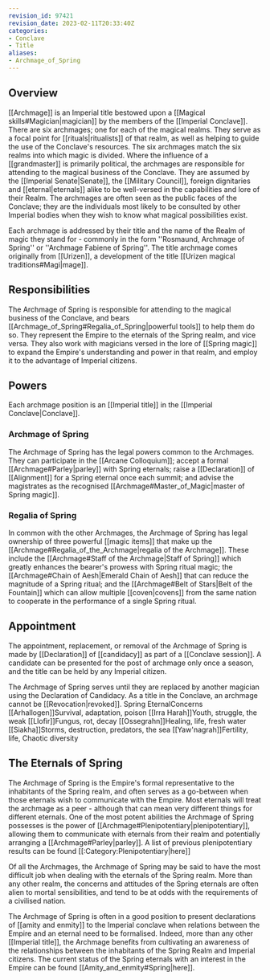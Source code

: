 ```yaml
---
revision_id: 97421
revision_date: 2023-02-11T20:33:40Z
categories:
- Conclave
- Title
aliases:
- Archmage_of_Spring
---
```



## Overview
[[Archmage]] is an Imperial title bestowed upon a [[Magical skills#Magician|magician]] by the members of the [[Imperial Conclave]]. There are six archmages; one for each of the magical realms. They serve as a focal point for [[rituals|ritualists]] of that realm, as well as helping to guide the use of the Conclave's resources. The six archmages match the six realms into which magic is divided. Where the influence of a [[grandmaster]] is primarily political, the archmages are responsible for attending to the magical business of the Conclave. They are assumed by the [[Imperial Senate|Senate]], the [[Military Council]], foreign dignitaries and [[eternal|eternals]] alike to be well-versed in the capabilities and lore of their Realm. The archmages are often seen as the public faces of the Conclave; they are the individuals most likely to be consulted by other Imperial bodies when they wish to know what magical possibilities exist.

Each archmage is addressed by their title and the name of the Realm of magic they stand for - commonly in the form ''Rosmaund, Archmage of Spring'' or ''Archmage Fabiene of Spring''. The title archmage comes originally from [[Urizen]], a development of the title [[Urizen magical traditions#Magi|mage]].

## Responsibilities
The Archmage of Spring is responsible for attending to the magical business of the Conclave, and bears [[Archmage_of_Spring#Regalia_of_Spring|powerful tools]] to help them do so. They represent the Empire to the eternals of the Spring realm, and vice versa. They also work with magicians versed in the lore of [[Spring magic]] to expand the Empire's understanding and power in that realm, and employ it to the advantage of Imperial citizens.

## Powers
Each archmage position is an [[Imperial title]] in the [[Imperial Conclave|Conclave]].
### Archmage of Spring
The Archmage of Spring has the legal powers common to the Archmages. They can participate in the [[Arcane Colloquium]]; accept a formal [[Archmage#Parley|parley]] with Spring eternals; raise a [[Declaration]] of [[Alignment]] for a Spring eternal once each summit; and advise the magistrates as the recognised [[Archmage#Master_of_Magic|master of Spring magic]].


### Regalia of Spring
In common with the other Archmages, the Archmage of Spring has legal ownership of three powerful [[magic items]] that make up the [[Archmage#Regalia_of_the_Archmage|regalia of the Archmage]]. These include the [[Archmage#Staff of the Archmage|Staff of Spring]] which greatly enhances the bearer's prowess with Spring ritual magic; the [[Archmage#Chain of Aesh|Emerald Chain of Aesh]] that can reduce the magnitude of a Spring ritual; and the [[Archmage#Belt of Stars|Belt of the Fountain]] which can allow multiple [[coven|covens]] from the same nation to cooperate in the performance of a single Spring ritual.

## Appointment
The appointment, replacement, or removal of the Archmage of Spring is made by [[Declaration]] of [[candidacy]] as part of a [[Conclave session]]. A candidate can be presented for the post of archmage only once a season, and the title can be held by any Imperial citizen.

The Archmage of Spring serves until they are replaced by another magician using the Declaration of Candidacy. As a title in the Conclave, an archmage cannot be [[Revocation|revoked]].
Spring EternalConcerns
[[Arhallogen]]Survival, adaptation, poison
[[Irra Harah]]Youth, struggle, the weak
[[Llofir]]Fungus, rot, decay
[[Ossegrahn]]Healing, life, fresh water
[[Siakha]]Storms, destruction, predators, the sea
[[Yaw'nagrah]]Fertility, life, Chaotic diversity


## The Eternals of Spring
The Archmage of Spring is the Empire's formal representative to the inhabitants of the Spring realm, and often serves as a go-between when those eternals wish to communicate with the Empire. Most eternals will treat the archmage as a peer - although that can mean very different things for different eternals. One of the most potent abilities the Archmage of Spring possesses is the power of [[Archmage#Plenipotentiary|plenipotentiary]], allowing them to communicate with eternals from their realm and potentially arranging a [[Archmage#Parley|parley]]. A list of previous plenipotentiary results can be found [[:Category:Plenipotentiary|here]]

Of all the Archmages, the Archmage of Spring may be said to have the most difficult job when dealing with the eternals of the Spring realm. More than any other realm, the concerns and attitudes of the Spring eternals are often alien to mortal sensibilities, and tend to be at odds with the requirements of a civilised nation.

The Archmage of Spring is often in a good position to present declarations of [[amity and enmity]] to the Imperial conclave when relations between the Empire and an eternal need to be formalised. Indeed, more than any other [[Imperial title]], the Archmage benefits from cultivating an awareness of the relationships between the inhabitants of the Spring Realm and Imperial citizens. The current status of the Spring eternals with an interest in the Empire can be found [[Amity_and_enmity#Spring|here]].




